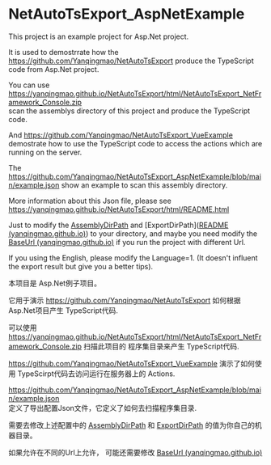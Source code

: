 # NetAutoTsExport_AspNetExample 
This project is an example project for Asp.Net project.  

It is used to demostrrate how the <https://github.com/Yanqingmao/NetAutoTsExport> 
produce the TypeScript code from Asp.Net project.  
  
You can use <https://yanqingmao.github.io/NetAutoTsExport/html/NetAutoTsExport_NetFramework_Console.zip>  
scan the assemblys directory of this project and produce the TypeScript code.

And <https://github.com/Yanqingmao/NetAutoTsExport_VueExample> demostrate 
how to use the TypeScript code to access the actions which are running on the server.    
  
The <https://github.com/Yanqingmao/NetAutoTsExport_AspNetExample/blob/main/example.json> 
show an example to scan this assembly directory.  

More information about this Json file, please see <https://yanqingmao.github.io/NetAutoTsExport/html/README.html>  

Just to modify the [AssemblyDirPath](https://yanqingmao.github.io/NetAutoTsExport/html/README.html#121-assemblydirpath) 
and [ExportDirPath]([README (yanqingmao.github.io)](https://yanqingmao.github.io/NetAutoTsExport/html/README.html#1220-exportdirpath))  to your directory,
and maybe you need modify the [BaseUrl (yanqingmao.github.io)](https://yanqingmao.github.io/NetAutoTsExport/html/README.html#123-baseurl) 
if you run the project with different Url.   

If you using the English,  please modify the Language=1.
(It doesn't influent the export result but give you a better tips).  

本项目是 Asp.Net例子项目。  

它用于演示 <https://github.com/Yanqingmao/NetAutoTsExport> 如何根据 Asp.Net项目产生 TypeScript代码.  

可以使用 <https://yanqingmao.github.io/NetAutoTsExport/html/NetAutoTsExport_NetFramework_Console.zip> 扫描此项目的
程序集目录来产生 TypeScript代码.  

<https://github.com/Yanqingmao/NetAutoTsExport_VueExample> 演示了如何使用 TypeScirpt代码去访问运行在服务器上的 Actions.  

<https://github.com/Yanqingmao/NetAutoTsExport_AspNetExample/blob/main/example.json>   
定义了导出配置Json文件，它定义了如何去扫描程序集目录.  

需要去修改上述配置中的 [AssemblyDirPath](https://yanqingmao.github.io/NetAutoTsExport/html/README.html#121-assemblydirpath) 
和 [ExportDirPath]([(yanqingmao.github.io)](https://yanqingmao.github.io/NetAutoTsExport/html/README.html#1220-exportdirpath)) 的值为你自己的机器目录。

如果允许在不同的Url上允许，
可能还需要修改 [BaseUrl (yanqingmao.github.io)](https://yanqingmao.github.io/NetAutoTsExport/html/README.html#123-baseurl)
